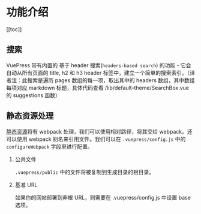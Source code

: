 # 功能介绍

<!-- 这里是目录渲染的标识 -->

[[toc]]

## 搜索

VuePress 带有内置的 基于 header 搜索(`headers-based search`) 的功能 - 它会自动从所有页面的 title, h2 和 h3 header 标签中，建立一个简单的搜索索引。（译者注：此搜索是遍历 pages 数组的每一项，取出其中的 headers 数组，其中数组每项对应 markdown 标题，具体代码查看 /lib/default-theme/SearchBox.vue 的 suggestions 函数）

## 静态资源处理

[静态资源](https://www.vuepress.cn/guide/assets.html#%E7%9B%B8%E5%AF%B9-urls)将有 webpack 处理，我们可以使用相对路径，将其交给 webpack。还可以使用 webpack 别名来引用文件。我们可以在 `.vuepress/config.js` 中的 `configureWebpack` 字段里进行配置。

1. 公共文件

    `.vuepress/public` 中的文件将被复制到生成目录的根目录。

2. 基准 URL

    如果你的网站部署到非根 URL，则需要在 .vuepress/config.js 中设置 base 选项。
